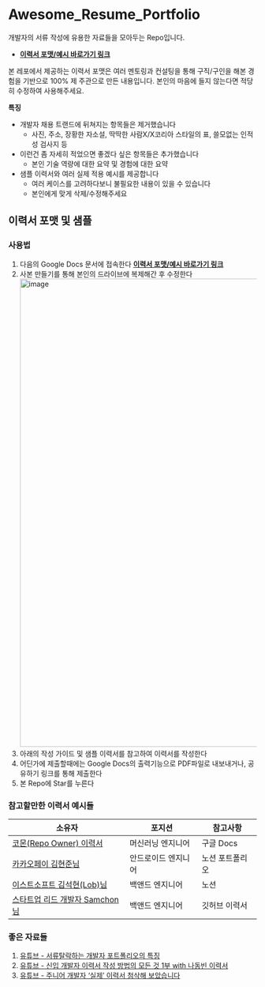 # Awesome_Resume_Portfolio
개발자의 서류 작성에 유용한 자료들을 모아두는 Repo입니다. 
- [**이력서 포맷/예시 바로가기 링크**](https://docs.google.com/document/d/1Y2Y7-DWO-0F68nsUxB-ObYbXTdQgBHu-Fw48yTYG6R0/edit?usp=sharing)

본 레포에서 제공하는 이력서 포맷은 여러 멘토링과 컨설팅을 통해 구직/구인을 해본 경험을 기반으로 100% 제 주관으로 만든 내용입니다. 본인의 마음에 들지 않는다면 적당히 수정하여 사용해주세요. 

**특징**
- 개발자 채용 트랜드에 뒤쳐지는 항목들은 제거했습니다
    - 사진, 주소, 장황한 자소설, 딱딱한 사람X/X코리아 스타일의 표, 쓸모없는 인적성 검사지 등 
- 이런건 좀 자세히 적었으면 좋겠다 싶은 항목들은 추가했습니다
    - 본인 기술 역량에 대한 요약 및 경험에 대한 요약
- 샘플 이력서와 여러 실제 적용 예시를 제공합니다
    - 여러 케이스를 고려하다보니 불필요한 내용이 있을 수 있습니다
    - 본인에게 맞게 삭제/수정해주세요
    
## 이력서 포맷 및 샘플

### 사용법
1. 다음의 Google Docs 문서에 접속한다 [**이력서 포맷/예시 바로가기 링크**](https://docs.google.com/document/d/1Y2Y7-DWO-0F68nsUxB-ObYbXTdQgBHu-Fw48yTYG6R0/edit?usp=sharing)
2. 사본 만들기를 통해 본인의 드라이브에 복제해간 후 수정한다  <img width="948" alt="image" src="https://user-images.githubusercontent.com/7837143/154478978-bd755bfe-3250-4c58-a6d6-c9f3b22e75a4.png">
3. 아래의 작성 가이드 및 샘플 이력서를 참고하여 이력서를 작성한다
4. 어딘가에 제출할때에는 Google Docs의 출력기능으로 PDF파일로 내보내거나, 공유하기 링크를 통해 제출한다
5. 본 Repo에 Star를 누른다 

### 참고할만한 이력서 예시들 
| 소유자  | 포지션 | 참고사항 |
| ------------- | ------------- | ------------- |
| [코몬(Repo Owner) 이력서](http://dongyi.kim) | 머신러닝 엔지니어 | 구글 Docs |
| [카카오페이 김현준님](https://www.youtube.com/watch?v=8xvYz0ldfEI) | 안드로이드 엔지니어 | 노션 포트폴리오 |
| [이스트소프트 김석현(Lob)님](https://www.notion.so/Back-end-Developer-Lob-e51c02b15e89401abe00604d95d4846d) | 백앤드 엔지니어 | 노션  |
| [스타트업 리드 개발자 Samchon님](https://github.com/samchon/resume) | 백앤드 엔지니어 | 깃허브 이력서 |


### 좋은 자료들
1. [유튜브 - 서류탈락하는 개발자 포트폴리오의 특징](https://www.youtube.com/watch?v=PJGsPohDuoA)
2. [유튜브 - 신입 개발자 이력서 작성 방법의 모든 것 1부 with 나동빈 이력서](https://www.youtube.com/watch?v=qeFJ6UwjxmU)
3. [유튜브 - 주니어 개발자 ‘실제’ 이력서 첨삭해 보았습니다](https://www.youtube.com/watch?v=1bcmmc2rTBE)
